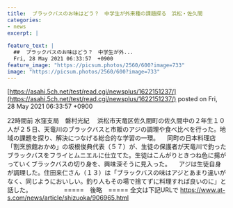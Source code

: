 ```yaml
---
title:  ブラックバスのお味はどう？　中学生が外来種の課題探る　浜松・佐久間  
categories:
- news
excerpt: |
  
feature_text: |
  ##  ブラックバスのお味はどう？　中学生が外...
  Fri, 28 May 2021 06:33:57  +0900
feature_image: "https://picsum.photos/2560/600?image=733"
image: "https://picsum.photos/2560/600?image=733"
---
```


[https://asahi.5ch.net/test/read.cgi/newsplus/1622151237/](https://asahi.5ch.net/test/read.cgi/newsplus/1622151237/)
posted on Fri, 28 May 2021 06:33:57  +0900

<!--more-->

22時間前 水窪支局　磐村光紀 　浜松市天竜区佐久間町の佐久間中の２年生１０人が２５日、天竜川のブラックバスと市販のアジの調理や食べ比べを行った。地域の課題を探り、解決につなげる総合的な学習の一環。 　同町の日本料理店「割烹旅館おかめ」の坂根俊典代表（５７）が、生徒の保護者が天竜川で釣ったブラックバスをフライとムニエルに仕立てた。生徒はこんがりときつね色に揚がっていくブラックバスの切り身を、興味深そうに見入った。 　アジは生徒自身が調理した。住田来仁さん（１３）は「ブラックバスの味はアジとあまり違いがなく、同じようにおいしい。釣り人もその場で捨てずに料理すれば良いのに」と話した。 　　　　　=====　後略　===== 全文は下記URLで https://www.at-s.com/news/article/shizuoka/906965.html
